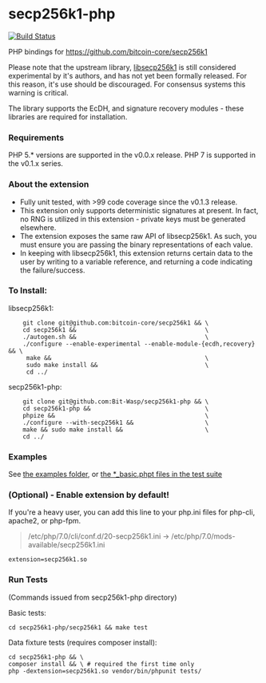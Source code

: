 # secp256k1-php

[![Build Status](https://travis-ci.org/Bit-Wasp/secp256k1-php.svg?branch=master)](https://travis-ci.org/Bit-Wasp/secp256k1-php)

PHP bindings for https://github.com/bitcoin-core/secp256k1

Please note that the upstream library, [libsecp256k1](https://github.com/bitcoin-core/secp256k1) is still considered 
experimental by it's authors, and has not yet been formally released. For this reason, it's use should be 
discouraged. For consensus systems this warning is critical.

The library supports the EcDH, and signature recovery modules - these libraries are required for installation.

### Requirements
PHP 5.* versions are supported in the v0.0.x release.
PHP 7 is supported in the v0.1.x series. 

### About the extension
  - Fully unit tested, with >99 code coverage since the v0.1.3 release.
  - This extension only supports deterministic signatures at present. In fact, no RNG is utilized in this extension - private keys must be generated elsewhere. 
  - The extension exposes the same raw API of libsecp256k1. As such, you must ensure you are passing the binary representations of each value.   
  - In keeping with libsecp256k1, this extension returns certain data to the user by writing to a variable reference, and returning a code indicating the failure/success.
  
### To Install:

libsecp256k1:
```
    git clone git@github.com:bitcoin-core/secp256k1 && \
    cd secp256k1 &&                                    \
    ./autogen.sh &&                                    \
    ./configure --enable-experimental --enable-module-{ecdh,recovery} && \
     make &&                                           \
     sudo make install &&                              \
     cd ../
```

secp256k1-php:
```
    git clone git@github.com:Bit-Wasp/secp256k1-php && \
    cd secp256k1-php &&                                \
    phpize &&                                          \ 
    ./configure --with-secp256k1 &&                    \  
    make && sudo make install &&                       \
    cd ../
```

### Examples

See [the examples folder](./examples), or [the *_basic.phpt files in the test suite](./secp256k1/tests) 

### (Optional) - Enable extension by default!
If you're a heavy user, you can add this line to your php.ini files for php-cli, apache2, or php-fpm. 

> /etc/php/7.0/cli/conf.d/20-secp256k1.ini -> /etc/php/7.0/mods-available/secp256k1.ini
```
extension=secp256k1.so
```

### Run Tests

(Commands issued from secp256k1-php directory)

Basic tests:

    cd secp256k1-php/secp256k1 && make test

Data fixture tests (requires composer install):

    cd secp256k1-php && \
    composer install && \ # required the first time only
    php -dextension=secp256k1.so vendor/bin/phpunit tests/
